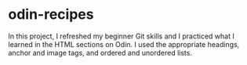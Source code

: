 # odin-recipes

In this project, I refreshed my beginner Git skills and I practiced what I learned in the HTML sections on Odin. I used the appropriate headings, anchor and image tags, and ordered and unordered lists.